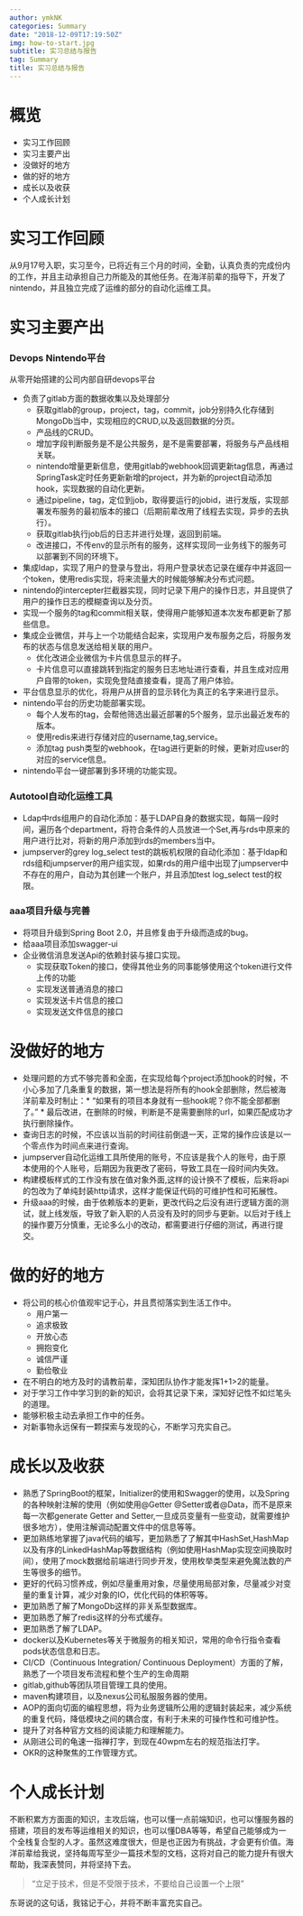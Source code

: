 ```yaml
---
author: ymkNK
categories: Summary
date: "2018-12-09T17:19:50Z"
img: how-to-start.jpg
subtitle: 实习总结与报告
tag: Summary
title: 实习总结与报告
---
```

# 概览
+ 实习工作回顾
+ 实习主要产出
+ 没做好的地方
+ 做的好的地方
+ 成长以及收获
+ 个人成长计划

# 实习工作回顾
从9月17号入职，实习至今，已将近有三个月的时间，全勤，认真负责的完成份内的工作，并且主动承担自己力所能及的其他任务。在海洋前辈的指导下，开发了nintendo，并且独立完成了运维的部分的自动化运维工具。

# 实习主要产出
### Devops Nintendo平台

从零开始搭建的公司内部自研devops平台
+ 负责了gitlab方面的数据收集以及处理部分
    + 获取gitlab的group，project，tag，commit，job分别持久化存储到MongoDb当中，实现相应的CRUD,以及返回数据的分页。
    + 产品线的CRUD。
    + 增加字段判断服务是不是公共服务，是不是需要部署，将服务与产品线相关联。
    + nintendo增量更新信息，使用gitlab的webhook回调更新tag信息，再通过SpringTask定时任务更新新增的project，并为新的project自动添加hook，实现数据的自动化更新。
    + 通过pipeline，tag，定位到job，取得要运行的jobid，进行发版，实现部署发布服务的最初版本的接口（后期前辈改用了线程去实现，异步的去执行）。
    + 获取gitlab执行job后的日志并进行处理，返回到前端。
    + 改进接口，不传env的显示所有的服务，这样实现同一业务线下的服务可以部署到不同的环境下。
+ 集成ldap，实现了用户的登录与登出，将用户登录状态记录在缓存中并返回一个token，使用redis实现，将来流量大的时候能够解决分布式问题。
+ nintendo的intercepter拦截器实现，同时记录下用户的操作日志，并且提供了用户的操作日志的模糊查询以及分页。
+ 实现一个服务的tag和commit相关联，使得用户能够知道本次发布都更新了那些信息。
+ 集成企业微信，并与上一个功能结合起来，实现用户发布服务之后，将服务发布的状态与信息发送给相关联的用户。
    + 优化改进企业微信为卡片信息显示的样子。
    + 卡片信息可以直接跳转到指定的服务日志地址进行查看，并且生成对应用户自带的token，实现免登陆直接查看，提高了用户体验。
+ 平台信息显示的优化，将用户从拼音的显示转化为真正的名字来进行显示。
+ nintendo平台的历史功能部署实现。
    + 每个人发布的tag，会帮他筛选出最近部署的5个服务，显示出最近发布的版本。
    + 使用redis来进行存储对应的username,tag,service。
    + 添加tag push类型的webhook，在tag进行更新的时候，更新对应user的对应的service信息。
+ nintendo平台一键部署到多环境的功能实现。

### Autotool自动化运维工具

+ Ldap中rds组用户的自动化添加：基于LDAP自身的数据实现，每隔一段时间，遍历各个department，将符合条件的人员放进一个Set,再与rds中原来的用户进行比对，将新的用户添加到rds的members当中。
+ jumpserver的grey log_select test的跳板机权限的自动化添加：基于ldap和rds组和jumpserver的用户组实现，如果rds的用户组中出现了jumpserver中不存在的用户，自动为其创建一个账户，并且添加test log_select test的权限。

### aaa项目升级与完善

+ 将项目升级到Spring Boot 2.0，并且修复由于升级而造成的bug。
+ 给aaa项目添加swagger-ui
+ 企业微信消息发送Api的依赖封装与接口实现。
    + 实现获取Token的接口，使得其他业务的同事能够使用这个token进行文件上传的功能
    + 实现发送普通消息的接口
    + 实现发送卡片信息的接口
    + 实现发送文件信息的接口


# 没做好的地方
+ 处理问题的方式不够完善和全面，在实现给每个project添加hook的时候，不小心多加了几条重复的数据，第一想法是将所有的hook全部删除，然后被海洋前辈及时制止：* “如果有的项目本身就有一些hook呢？你不能全部都删了。” * 最后改进，在删除的时候，判断是不是需要删除的url，如果匹配成功才执行删除操作。
+ 查询日志的时候，不应该以当前的时间往前倒退一天，正常的操作应该是以一个零点作为时间点来进行查询。
+ jumpserver自动化运维工具所使用的账号，不应该是我个人的账号，由于原本使用的个人账号，后期因为我更改了密码，导致工具在一段时间内失效。
+ 构建模板样式的工作没有放在值对象外面,这样的设计换不了模板，后来将api的包改为了单纯封装http请求，这样才能保证代码的可维护性和可拓展性。
+ 升级aaa的时候，由于依赖版本的更新，更改代码之后没有进行逻辑方面的测试，就上线发版，导致了新入职的人员没有及时的同步与更新。以后对于线上的操作要万分慎重，无论多么小的改动，都需要进行仔细的测试，再进行提交。

# 做的好的地方
+ 将公司的核心价值观牢记于心，并且贯彻落实到生活工作中。
    + 用户第一
    + 追求极致
    + 开放心态
    + 拥抱变化
    + 诚信严谨
    + 勤俭敬业
+ 在不明白的地方及时的请教前辈，深知团队协作才能发挥1+1>2的能量。
+ 对于学习工作中学习到的新的知识，会将其记录下来，深知好记性不如烂笔头的道理。
+ 能够积极主动去承担工作中的任务。
+ 对新事物永远保有一颗探索与发现的心，不断学习充实自己。

# 成长以及收获
+ 熟悉了SpringBoot的框架，Initializer的使用和Swagger的使用，以及Spring的各种映射注解的使用（例如使用@Getter @Setter或者@Data，而不是原来每一次都generate Getter and Setter,一旦成员变量有一些变动，就需要维护很多地方），使用注解调动配置文件中的信息等等。
+ 更加熟练地掌握了java代码的编写，更加熟悉了了解其中HashSet,HashMap以及有序的LinkedHashMap等数据结构（例如使用HashMap实现空间换取时间），使用了mock数据给前端进行同步开发，使用枚举类型来避免魔法数的产生等很多的细节。
+ 更好的代码习惯养成，例如尽量重用对象，尽量使用局部对象，尽量减少对变量的重复计算，减少对象的IO，优化代码的体积等等。
+ 更加熟悉了解了MongoDb这样的非关系型数据库。
+ 更加熟悉了解了redis这样的分布式缓存。
+ 更加熟悉了解了LDAP。
+ docker以及Kubernetes等关于微服务的相关知识，常用的命令行指令查看pods状态信息和日志。
+ CI/CD（Continuous Integration/ Continuous Deployment）方面的了解，熟悉了一个项目发布流程和整个生产的生命周期
+ gitlab,github等团队项目管理工具的使用。
+ maven构建项目，以及nexus公司私服服务器的使用。
+ AOP的面向切面的编程思想，将为业务逻辑所公用的逻辑封装起来，减少系统的重复代码，降低模块之间的耦合度，有利于未来的可操作性和可维护性。
+ 提升了对各种官方文档的阅读能力和理解能力。
+ 从刚进公司的龟速一指禅打字，到现在40wpm左右的规范指法打字。
+ OKR的这种聚焦的工作管理方式。

# 个人成长计划

不断积累方方面面的知识，主攻后端，也可以懂一点前端知识，也可以懂服务器的搭建，项目的发布等运维相关的知识，也可以懂DBA等等，希望自己能够成为一个全栈复合型的人才。虽然这难度很大，但是也正因为有挑战，才会更有价值。海洋前辈给我说，坚持每周写至少一篇技术型的文档，这将对自己的能力提升有很大帮助，我深表赞同，并将坚持下去。

>“立足于技术，但是不受限于技术，不要给自己设置一个上限”

东哥说的这句话，我铭记于心，并将不断丰富充实自己。
